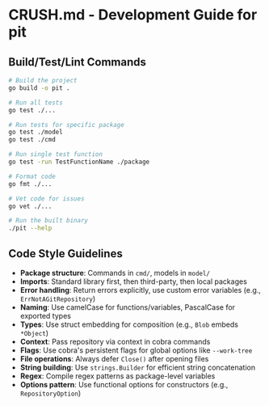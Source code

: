 # CRUSH.md - Development Guide for pit

## Build/Test/Lint Commands
```bash
# Build the project
go build -o pit .

# Run all tests
go test ./...

# Run tests for specific package
go test ./model
go test ./cmd

# Run single test function
go test -run TestFunctionName ./package

# Format code
go fmt ./...

# Vet code for issues
go vet ./...

# Run the built binary
./pit --help
```

## Code Style Guidelines

- **Package structure**: Commands in `cmd/`, models in `model/`
- **Imports**: Standard library first, then third-party, then local packages
- **Error handling**: Return errors explicitly, use custom error variables (e.g., `ErrNotAGitRepository`)
- **Naming**: Use camelCase for functions/variables, PascalCase for exported types
- **Types**: Use struct embedding for composition (e.g., `Blob` embeds `*Object`)
- **Context**: Pass repository via context in cobra commands
- **Flags**: Use cobra's persistent flags for global options like `--work-tree`
- **File operations**: Always defer `Close()` after opening files
- **String building**: Use `strings.Builder` for efficient string concatenation
- **Regex**: Compile regex patterns as package-level variables
- **Options pattern**: Use functional options for constructors (e.g., `RepositoryOption`)